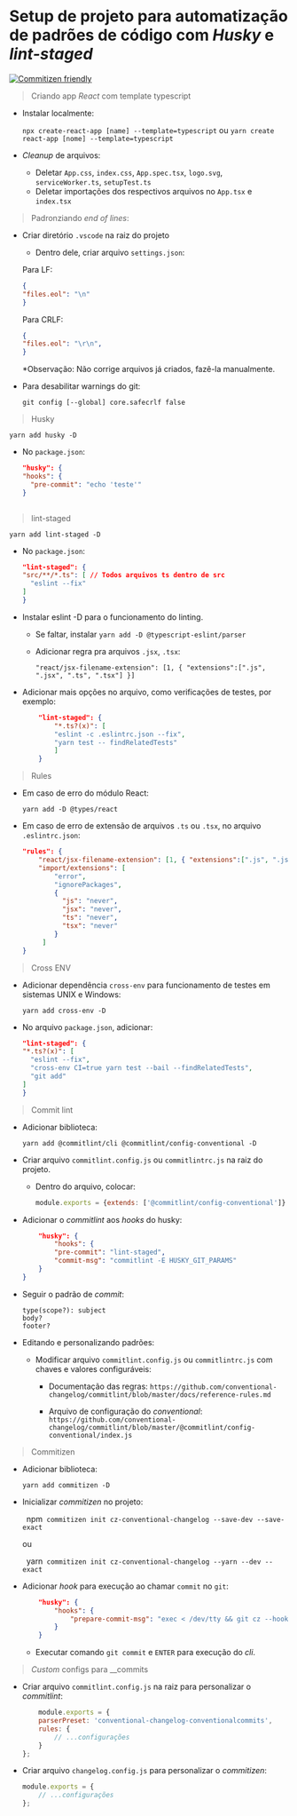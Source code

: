 # Setup de projeto para automatização de padrões de código com _Husky_ e _lint-staged_

[![Commitizen friendly](https://img.shields.io/badge/commitizen-friendly-brightgreen.svg)](http://commitizen.github.io/cz-cli/)

> Criando app _React_ com template typescript

- Instalar localmente:

    `npx create-react-app [name] --template=typescript` ou `yarn create react-app [nome] --template=typescript`

- _Cleanup_ de arquivos:
    - Deletar `App.css`, `index.css`, `App.spec.tsx`, `logo.svg`, `serviceWorker.ts`, `setupTest.ts`
    - Deletar importações dos respectivos arquivos no `App.tsx` e `index.tsx`

> Padronziando _end of lines_:

- Criar diretório `.vscode` na raiz do projeto
    - Dentro dele, criar arquivo `settings.json`:

    Para LF: 
    ```json
    {
    "files.eol": "\n"
    }
    ```

    Para CRLF:
    ```json
    {
    "files.eol": "\r\n",
    }
    ```
    *Observação: Não corrige arquivos já criados, fazê-la manualmente.

- Para desabilitar warnings do git:

    `git config [--global] core.safecrlf false`

> Husky

 `yarn add husky -D`

 - No `package.json`:

    ```json
    "husky": {
    "hooks": {
      "pre-commit": "echo 'teste'"
    }
  
    ```

> lint-staged

 `yarn add lint-staged -D`

 - No `package.json`:

    ```json
    "lint-staged": {
    "src/**/*.ts": [ // Todos arquivos ts dentro de src
      "eslint --fix"
    ]
    }
    ```

- Instalar eslint -D para o funcionamento do linting.
    - Se faltar, instalar `yarn add -D @typescript-eslint/parser`
    - Adicionar regra pra arquivos `.jsx`, `.tsx`:

        `"react/jsx-filename-extension": [1, { "extensions":[".js", ".jsx", ".ts", ".tsx"] }]`

- Adicionar mais opções no arquivo, como verificações de testes, por exemplo:

    ```json
        "lint-staged": {
            "*.ts?(x)": [
            "eslint -c .eslintrc.json --fix",
            "yarn test -- findRelatedTests"
            ]
        }
    ```


> Rules

- Em caso de erro do módulo React:

    `yarn add -D @types/react`

- Em caso de erro de extensão de arquivos `.ts` ou `.tsx`, no arquivo `.eslintrc.json`:

    ```json
    "rules": {
        "react/jsx-filename-extension": [1, { "extensions":[".js", ".jsx", ".ts", ".tsx"] }],
        "import/extensions": [
            "error",
            "ignorePackages",
            {
              "js": "never",
              "jsx": "never",
              "ts": "never",
              "tsx": "never"
            }
         ]
    }
    ```

> Cross ENV
- Adicionar dependência `cross-env` para funcionamento de testes em sistemas UNIX e Windows:

    `yarn add cross-env -D`

- No arquivo `package.json`, adicionar:

    ```json
    "lint-staged": {
    "*.ts?(x)": [
      "eslint --fix",
      "cross-env CI=true yarn test --bail --findRelatedTests",
      "git add"
    ]
  }
    ```

> Commit lint

- Adicionar biblioteca:

    `yarn add @commitlint/cli @commitlint/config-conventional -D`

- Criar arquivo `commitlint.config.js` ou `commitlintrc.js` na raiz do projeto.

    - Dentro do arquivo, colocar:

        ```javascript
        module.exports = {extends: ['@commitlint/config-conventional']}
        ```

- Adicionar o _commitlint_ aos _hooks_ do husky:

    ```json
        "husky": {
            "hooks": {
            "pre-commit": "lint-staged",
            "commit-msg": "commitlint -E HUSKY_GIT_PARAMS"
        }
    }
    ```

- Seguir o padrão de _commit_: 

    ```
    type(scope?): subject
    body?
    footer?

    ```

- Editando e personalizando padrões:

    - Modificar arquivo `commitlint.config.js` ou `commitlintrc.js` com chaves e valores configuráveis:

        - Documentação das regras: `https://github.com/conventional-changelog/commitlint/blob/master/docs/reference-rules.md`

        - Arquivo de  configuração do _conventional_: `https://github.com/conventional-changelog/commitlint/blob/master/@commitlint/config-conventional/index.js`

> Commitizen

- Adicionar biblioteca:

    `yarn add commitizen -D`

- Inicializar _commitizen_ no projeto:

    ` `npm` commitizen init cz-conventional-changelog --save-dev --save-exact`

    ou

    ` `yarn` commitizen init cz-conventional-changelog --yarn --dev --exact`

- Adicionar _hook_ para execução ao chamar `commit` no `git`:

    ```json
        "husky": {
            "hooks": {
                "prepare-commit-msg": "exec < /dev/tty && git cz --hook || true",
            }
        }
    ```

    - Executar comando `git commit` e `ENTER` para execução do _cli_.

> _Custom_ configs para __commits

- Criar arquivo `commitlint.config.js` na raiz para personalizar o _commitlint_:

    ```javascript
        module.exports = {
        parserPreset: 'conventional-changelog-conventionalcommits',
        rules: {
            // ...configurações
        }
    };
    ```

- Criar arquivo `changelog.config.js` para personalizar o _commitizen_:

    ```javascript
    module.exports = {
        // ...configurações
    };

    ```